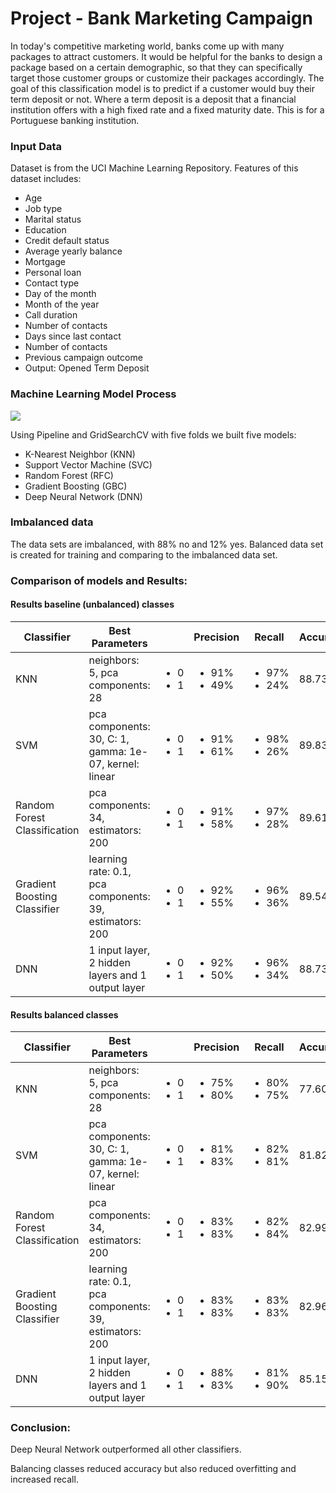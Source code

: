 # Project - Bank Marketing Campaign

In today's competitive marketing world, banks come up with many packages to attract customers. It would be helpful for the banks to design a package based on a certain demographic, so that they can specifically target those customer groups or customize their packages accordingly. The goal of this classification model is to predict if a customer would buy their term deposit or not. Where a term deposit is a deposit that a financial institution offers with a high fixed rate and a fixed maturity date. This is for a Portuguese banking institution.

### Input Data 
Dataset is from the UCI Machine Learning Repository. Features of this dataset includes:
* Age
* Job type
* Marital status
* Education
* Credit default status
* Average yearly balance
* Mortgage
* Personal loan
* Contact type
* Day of the month
* Month of the year
* Call duration
* Number of contacts
* Days since last contact
* Number of contacts
* Previous campaign outcome
* Output: Opened Term Deposit

### Machine Learning Model Process

![](img/process.png)


Using Pipeline and GridSearchCV with five folds we built five models:
* K-Nearest Neighbor (KNN)
* Support Vector Machine (SVC)
* Random Forest (RFC)
* Gradient Boosting (GBC)
* Deep Neural Network (DNN)

### Imbalanced data

The data sets are imbalanced, with 88% no and 12% yes. Balanced data set is created for training and comparing to the imbalanced data set.  

### Comparison of models and Results:

#### Results baseline (unbalanced) classes

| Classifier | Best Parameters | | Precision | Recall | Accuracy |
| ------------- | ------------- | ------------- | ------------- | ------------- | ------------- |
| KNN  | neighbors: 5, pca components: 28 |  <ul><li>0</li><li>1</li></ul> |  <ul><li>91%</li><li>49%</li></ul> |  <ul><li>97%</li><li>24%</li></ul>  |88.73%  |
| SVM  | pca components: 30, C: 1, gamma: 1e-07, kernel: linear |  <ul><li>0</li><li>1</li></ul> |  <ul><li>91%</li><li>61%</li></ul> |  <ul><li>98%</li><li>26%</li></ul>  |89.83%  |
| Random Forest Classification  | pca components: 34, estimators: 200 |  <ul><li>0</li><li>1</li></ul> |  <ul><li>91%</li><li>58%</li></ul> |  <ul><li>97%</li><li>28%</li></ul>  |89.61%  |
| Gradient Boosting Classifier   | learning rate: 0.1, pca components: 39, estimators: 200 |  <ul><li>0</li><li>1</li></ul> |  <ul><li>92%</li><li>55%</li></ul> |  <ul><li>96%</li><li>36%</li></ul>  |89.54%  |
| DNN  | 1 input layer, 2 hidden layers and 1 output layer |  <ul><li>0</li><li>1</li></ul> |  <ul><li>92%</li><li>50%</li></ul> |  <ul><li>96%</li><li>34%</li></ul>  |88.73%  |

#### Results balanced classes

| Classifier | Best Parameters | | Precision | Recall | Accuracy |
| ------------- | ------------- | ------------- | ------------- | ------------- | ------------- |
| KNN  | neighbors: 5, pca components: 28 |  <ul><li>0</li><li>1</li></ul> |  <ul><li>75%</li><li>80%</li></ul> |  <ul><li>80%</li><li>75%</li></ul>  |77.60%  |
| SVM  | pca components: 30, C: 1, gamma: 1e-07, kernel: linear |  <ul><li>0</li><li>1</li></ul> |  <ul><li>81%</li><li>83%</li></ul> |  <ul><li>82%</li><li>81%</li></ul>  |81.82%  |
| Random Forest Classification  | pca components: 34, estimators: 200 |  <ul><li>0</li><li>1</li></ul> |  <ul><li>83%</li><li>83%</li></ul> |  <ul><li>82%</li><li>84%</li></ul>  |82.99%  |
| Gradient Boosting Classifier   | learning rate: 0.1, pca components: 39, estimators: 200 |  <ul><li>0</li><li>1</li></ul> |  <ul><li>83%</li><li>83%</li></ul> |  <ul><li>83%</li><li>83%</li></ul>  |82.96%  |
| DNN  | 1 input layer, 2 hidden layers and 1 output layer |  <ul><li>0</li><li>1</li></ul> |  <ul><li>88%</li><li>83%</li></ul> |  <ul><li>81%</li><li>90%</li></ul>  |85.15%  |

### Conclusion:
Deep Neural Network outperformed all other classifiers.

Balancing classes reduced accuracy but also reduced overfitting and increased recall.
